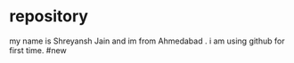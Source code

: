 # repository
my name is Shreyansh Jain and im from Ahmedabad .
i am using github for first time.
#new
